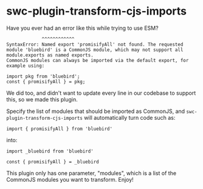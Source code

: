 # swc-plugin-transform-cjs-imports

Have you ever had an error like this while trying to use ESM?

``` */ import { promisifyAll } from "bluebird";
             ^^^^^^^^^^^^
SyntaxError: Named export 'promisifyAll' not found. The requested module 'bluebird' is a CommonJS module, which may not support all module.exports as named exports.
CommonJS modules can always be imported via the default export, for example using:

import pkg from 'bluebird';
const { promisifyAll } = pkg;
```

We did too, and didn't want to update every line in our codebase to support this, so we made this plugin.

Specify the list of modules that should be imported as CommonJS, and `swc-plugin-transform-cjs-imports` will automatically turn code such as:

```
import { promisifyAll } from 'bluebird'
```

into:

```
import _bluebird from 'bluebird'

const { promisifyAll } = _bluebird
```

This plugin only has one parameter, "modules", which is a list of the CommonJS modules you want to transform. Enjoy!
